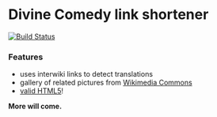 # Divine Comedy link shortener

[![Build Status](https://travis-ci.com/ricordisamoa/dvncmd.svg?branch=master)](https://travis-ci.com/ricordisamoa/dvncmd)

### Features
* uses interwiki links to detect translations
* gallery of related pictures from [Wikimedia Commons](//commons.wikimedia.org)
* [valid HTML5](http://validator.w3.org/check?uri=http%3A%2F%2Fdvncmd.tk%2Fi1%2C1-3)!

__More will come.__
